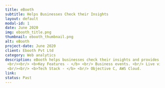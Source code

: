 ```yaml
---
title: eBooth
subtitle: Helps Businesses Check their Insights 
layout: default
modal-id: 1
date: June 2020
img: ebooth_title.png
thumbnail: ebooth_thumbnail.png
alt: eBooth
project-date: June 2020
client: Ebooth Pvt Ltd
category: Web analytics
description: eBooth helps businesses check their insights and provides the features, tools, and technology to organize, manage, and engage events to increase registrations and satisfy the requirements of attendees.
 <br/><br/> <b>Key Features - </b> <br/> Business events. <br/> Live video(new feature) capture to keep a record of the event. <br/> Code scanner for business cards and tickets for the ease of filling forms.
 <br/><br/> <b>Tech Stack - </b> <br/> Objective C, AWS Cloud.
link: 
status: Past
---
```

